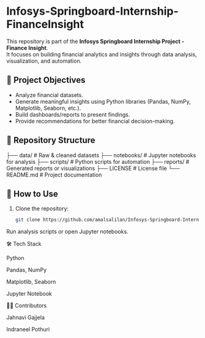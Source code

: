 # Infosys-Springboard-Internship-FinanceInsight

This repository is part of the **Infosys Springboard Internship Project - Finance Insight**.  
It focuses on building financial analytics and insights through data analysis, visualization, and automation.

## 🚀 Project Objectives
- Analyze financial datasets.
- Generate meaningful insights using Python libraries (Pandas, NumPy, Matplotlib, Seaborn, etc.).
- Build dashboards/reports to present findings.
- Provide recommendations for better financial decision-making.

## 📂 Repository Structure
├── data/ # Raw & cleaned datasets
├── notebooks/ # Jupyter notebooks for analysis
├── scripts/ # Python scripts for automation
├── reports/ # Generated reports or visualizations
├── LICENSE # License file
└── README.md # Project documentation

## 🔧 How to Use
1. Clone the repository:
   ```bash
   git clone https://github.com/amalsalilan/Infosys-Springboard-Internship-FinanceInsight.git
Run analysis scripts or open Jupyter notebooks.

🛠️ Tech Stack

Python

Pandas, NumPy

Matplotlib, Seaborn

Jupyter Notebook

👩‍💻 Contributors

Jahnavi Gajjela

Indraneel Pothuri
